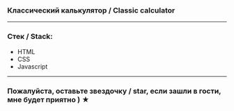 
### Классический калькулятор / Classic calculator

---

### Стек / Stack: 

* HTML
* CSS
* Javascript 

---

### Пожалуйста, оставьте звездочку / star, если зашли в гости, мне будет приятно ) ★
